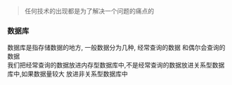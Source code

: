 >任何技术的出现都是为了解决一个问题的痛点的

### 数据库
   数据库是指存储数据的地方, 一般数据分为几种, 经常查询的数据 和偶尔会查询的数据  
   我们把经常查询的数据放进内存型数据库中,不是经常查询的数据放进关系型数据库中,如果数据量较大 放进非关系型数据库中  

